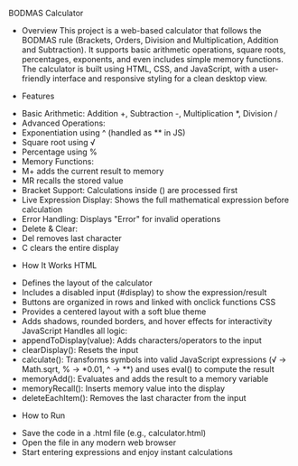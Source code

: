  BODMAS Calculator
* Overview
This project is a web-based calculator that follows the BODMAS rule (Brackets, Orders, Division and Multiplication, Addition and Subtraction). It supports basic arithmetic operations, square roots, percentages, exponents, and even includes simple memory functions.
The calculator is built using HTML, CSS, and JavaScript, with a user-friendly interface and responsive styling for a clean desktop view.

* Features
- Basic Arithmetic: Addition +, Subtraction -, Multiplication *, Division /
- Advanced Operations:
- Exponentiation using ^ (handled as ** in JS)
- Square root using √
- Percentage using %
- Memory Functions:
- M+ adds the current result to memory
- MR recalls the stored value
- Bracket Support: Calculations inside () are processed first
- Live Expression Display: Shows the full mathematical expression before calculation
- Error Handling: Displays "Error" for invalid operations
- Delete & Clear:
- Del removes last character
- C clears the entire display

* How It Works
HTML
- Defines the layout of the calculator
- Includes a disabled input (#display) to show the expression/result
- Buttons are organized in rows and linked with onclick functions
CSS
- Provides a centered layout with a soft blue theme
- Adds shadows, rounded borders, and hover effects for interactivity
JavaScript
Handles all logic:
- appendToDisplay(value): Adds characters/operators to the input
- clearDisplay(): Resets the input
- calculate(): Transforms symbols into valid JavaScript expressions (√ → Math.sqrt, % → *0.01, ^ → **) and uses eval() to compute the result
- memoryAdd(): Evaluates and adds the result to a memory variable
- memoryRecall(): Inserts memory value into the display
- deleteEachItem(): Removes the last character from the input

* How to Run
- Save the code in a .html file (e.g., calculator.html)
- Open the file in any modern web browser
- Start entering expressions and enjoy instant calculations

